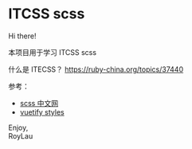 # ITCSS scss

Hi there!

本项目用于学习 ITCSS scss 

什么是 ITECSS？ https://ruby-china.org/topics/37440

参考：

- [scss 中文网](https://www.sass.hk/docs/)
- [vuetify styles](https://github.com/vuetifyjs/vuetify/tree/master/packages/vuetify/src/styles)


Enjoy,  
RoyLau
